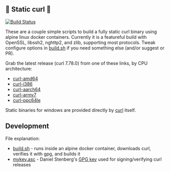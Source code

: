 :mechanical_arm: Static curl :mechanical_arm:
-----------
[![Build Status](https://ci.moparisthe.best/job/moparisthebest/job/static-curl/job/master/badge/icon%3Fstyle=plastic)](https://ci.moparisthe.best/job/moparisthebest/job/static-curl/job/master/)

These are a couple simple scripts to build a fully static curl binary using alpine linux docker containers.  Currently it is a featureful build with OpenSSL, libssh2, nghttp2, and zlib, supporting most protocols.  Tweak configure options in [build.sh](build.sh#L50) if you need something else (and/or suggest or PR).

Grab the latest release (curl 7.78.0) from one of these links, by CPU architecture:
  - [curl-amd64](https://github.com/moparisthebest/static-curl/releases/download/v7.78.0/curl-amd64)
  - [curl-i386](https://github.com/moparisthebest/static-curl/releases/download/v7.78.0/curl-i386)
  - [curl-aarch64](https://github.com/moparisthebest/static-curl/releases/download/v7.78.0/curl-aarch64)
  - [curl-armv7](https://github.com/moparisthebest/static-curl/releases/download/v7.78.0/curl-armv7)
  - [curl-ppc64le](https://github.com/moparisthebest/static-curl/releases/download/v7.78.0/curl-ppc64le)

Static binaries for windows are provided directly by [curl](https://curl.haxx.se/windows/) itself.

Development
-----------

File explanation:
  - [build.sh](build.sh) - runs inside an alpine docker container, downloads curl, verifies it with gpg, and builds it
  - [mykey.asc](mykey.asc) - Daniel Stenberg's [GPG key](https://daniel.haxx.se/address.html) used for signing/verifying curl releases
